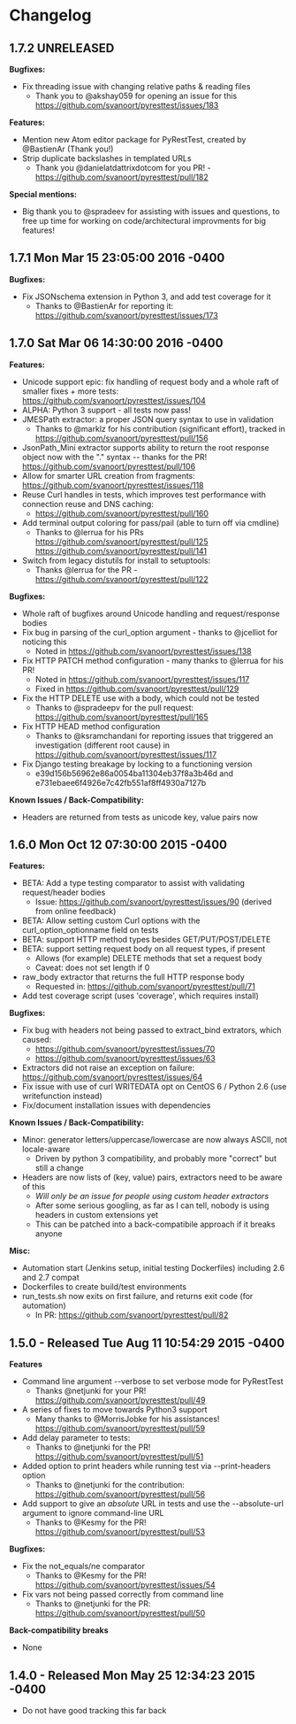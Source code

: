# Changelog

## 1.7.2 UNRELEASED
**Bugfixes:**
- Fix threading issue with changing relative paths & reading files
  - Thank you to @akshay059 for opening an issue for this https://github.com/svanoort/pyresttest/issues/183

**Features:**
* Mention new Atom editor package for PyRestTest, created by @BastienAr (Thank you!)
* Strip duplicate backslashes in templated URLs
   - Thank you @danielatdattrixdotcom for you PR! - https://github.com/svanoort/pyresttest/pull/182

**Special mentions:**
  - Big thank you to @spradeev for assisting with issues and questions, to free up time for working on code/architectural improvments for big features!

## 1.7.1 Mon Mar 15 23:05:00 2016 -0400
**Bugfixes:**
* Fix JSONschema extension in Python 3, and add test coverage for it
  - Thanks to @BastienAr for reporting it: https://github.com/svanoort/pyresttest/issues/173

## 1.7.0 Sat Mar 06 14:30:00 2016 -0400
**Features:**
* Unicode support epic: fix handling of request body and a whole raft of smaller fixes + more tests: https://github.com/svanoort/pyresttest/issues/104
* ALPHA: Python 3 support - all tests now pass!
* JMESPath extractor: a proper JSON query syntax to use in validation
  - Thanks to @marklz for his contribution (significant effort), tracked in https://github.com/svanoort/pyresttest/pull/156
* JsonPath_Mini extractor supports ability to return the root response object now with the "." syntax -- thanks for the PR! https://github.com/svanoort/pyresttest/pull/106
* Allow for smarter URL creation from fragments: https://github.com/svanoort/pyresttest/issues/118
* Reuse Curl handles in tests, which improves test performance with connection reuse and DNS caching:
  - https://github.com/svanoort/pyresttest/pull/160
* Add terminal output coloring for pass/pail (able to turn off via cmdline)
  - Thanks to @lerrua for his PRs  https://github.com/svanoort/pyresttest/pull/125 https://github.com/svanoort/pyresttest/pull/141
* Switch from legacy distutils for install to setuptools:
  - Thanks @lerrua for the PR - https://github.com/svanoort/pyresttest/pull/122

**Bugfixes:**
* Whole raft of bugfixes around Unicode handling and request/response bodies
* Fix bug in parsing of the curl_option argument - thanks to @jcelliot for noticing this
  - Noted in https://github.com/svanoort/pyresttest/issues/138
* Fix HTTP PATCH method configuration - many thanks to @lerrua for his PR!
  - Noted in https://github.com/svanoort/pyresttest/issues/117
  - Fixed in https://github.com/svanoort/pyresttest/pull/129
* Fix the HTTP DELETE use with a body, which could not be tested
  - Thanks to @spradeepv for the pull request: https://github.com/svanoort/pyresttest/pull/165
* Fix HTTP HEAD method configuration 
  - Thanks to @ksramchandani for reporting issues that triggered an investigation (different root cause) in https://github.com/svanoort/pyresttest/issues/117
* Fix Django testing breakage by locking to a functioning version
  - e39d156b56962e86a0054ba11304eb37f8a3b46d and e731ebaee6f4926e7c42fb551af8ff4930a7127b

**Known Issues / Back-Compatibility:**
* Headers are returned from tests as unicode key, value pairs now

## 1.6.0 Mon Oct 12 07:30:00 2015 -0400
**Features:**
* BETA: Add a type testing comparator to assist with validating request/header bodies
  - Issue: https://github.com/svanoort/pyresttest/issues/90 (derived from online feedback)
* BETA: Allow setting custom Curl options with the curl_option_optionname field on tests
* BETA: support HTTP method types besides GET/PUT/POST/DELETE 
* BETA: support setting request body on all request types, if present
  - Allows (for example) DELETE methods that set a request body
  - Caveat: does not set length if 0
* raw_body extractor that returns the full HTTP response body
  -  Requested in: https://github.com/svanoort/pyresttest/pull/71
* Add test coverage script (uses 'coverage', which requires install)

**Bugfixes:**
* Fix bug with headers not being passed to extract_bind extrators, which caused: 
  - https://github.com/svanoort/pyresttest/issues/70
  - https://github.com/svanoort/pyresttest/issues/63
* Extractors did not raise an exception on failure: https://github.com/svanoort/pyresttest/issues/64
* Fix issue with use of curl WRITEDATA opt on CentOS 6 / Python 2.6 (use writefunction instead)
* Fix/document installation issues with dependencies

**Known Issues / Back-Compatibility:**
* Minor: generator letters/uppercase/lowercase are now always ASCII, not locale-aware
  - Driven by python 3 compatibility, and probably more "correct" but still a change
* Headers are now lists of (key, value) pairs, extractors need to be aware of this
    - *Will only be an issue for people using custom header extractors*
    - After some serious googling, as far as I can tell, nobody is using headers in custom extensions yet
    - This can be patched into a back-compatibile approach if it breaks anyone

**Misc:**
* Automation start (Jenkins setup, initial testing Dockerfiles) including 2.6 and 2.7 compat
* Dockerfiles to create build/test environments
* run_tests.sh now exits on first failure, and returns exit code (for automation)
  - In PR: https://github.com/svanoort/pyresttest/pull/82

## 1.5.0 - Released Tue Aug 11 10:54:29 2015 -0400

**Features**
* Command line argument --verbose to set verbose mode for PyRestTest
  - Thanks @netjunki for your PR! https://github.com/svanoort/pyresttest/pull/49
* A series of fixes to move towards Python3 support
    - Many thanks to @MorrisJobke for his assistances! https://github.com/svanoort/pyresttest/pull/59
* Add delay parameter to tests:
  - Thanks to @netjunki for the PR!  https://github.com/svanoort/pyresttest/pull/51
* Added option to print headers while running test via --print-headers option
  - Thanks to @netjunki for the contribution: https://github.com/svanoort/pyresttest/pull/56
* Add support to give an *absolute* URL in tests and use the --absolute-url argument to ignore command-line URL
  - Thanks to @Kesmy for the PR!  https://github.com/svanoort/pyresttest/pull/53

**Bugfixes:**
* Fix the not_equals/ne comparator 
  - Thanks to @Kesmy for the PR! https://github.com/svanoort/pyresttest/issues/54
* Fix vars not being passed correctly from command line
  - Thanks to @netjunki for the PR: https://github.com/svanoort/pyresttest/pull/50

**Back-compatibility breaks**
* None

## 1.4.0 - Released Mon May 25 12:34:23 2015 -0400
* Do not have good tracking this far back
